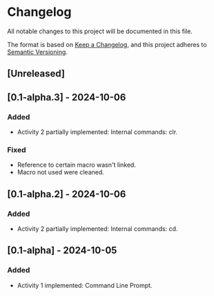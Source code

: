 # Changelog

All notable changes to this project will be documented in this file.

The format is based on [Keep a Changelog](https://keepachangelog.com/en/1.1.0/),
and this project adheres to [Semantic Versioning](https://semver.org/spec/v2.0.0.html).

## [Unreleased]

## [0.1-alpha.3] - 2024-10-06

### Added

- Activity 2 partially implemented: Internal commands: clr.

### Fixed

- Reference to certain macro wasn't linked.
- Macro not used were cleaned.

## [0.1-alpha.2] - 2024-10-06

### Added

- Activity 2 partially implemented: Internal commands: cd.

## [0.1-alpha] - 2024-10-05

### Added

- Activity 1 implemented: Command Line Prompt.

